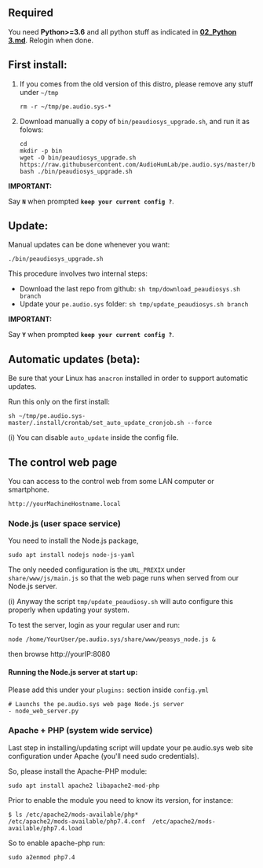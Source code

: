 ## Required

You need **Python>=3.6** and all python stuff as indicated in **[02_Python 3.md](./02_Python%203.md)**. Relogin when done.


## First install:

1) If you comes from the old version of this distro, please remove any stuff under `~/tmp`

    `rm -r ~/tmp/pe.audio.sys-*`

2) Download manually a copy of `bin/peaudiosys_upgrade.sh`, and run it as folows:

    ```
    cd
    mkdir -p bin
    wget -O bin/peaudiosys_upgrade.sh https://raw.githubusercontent.com/AudioHumLab/pe.audio.sys/master/bin/peaudiosys_upgrade.sh
    bash ./bin/peaudiosys_upgrade.sh
    ```

**IMPORTANT:**

Say **`N`** when prompted  **`keep your current config ?`**.


## Update:

Manual updates can be done whenever you want:

    ./bin/peaudiosys_upgrade.sh

This procedure involves two internal steps:

- Download the last repo from github: `sh tmp/download_peaudiosys.sh branch`
- Update your `pe.audio.sys` folder: `sh tmp/update_peaudiosys.sh branch`

**IMPORTANT:**

Say **`Y`** when prompted  **`keep your current config ?`**.


## Automatic updates (beta):

Be sure that your Linux has `anacron` installed in order to support automatic updates.

Run this only on the first install:

    sh ~/tmp/pe.audio.sys-master/.install/crontab/set_auto_update_cronjob.sh --force

(i) You can disable `auto_update` inside the config file.


## The control web page

You can access to the control web from some LAN computer or smartphone.

    http://yourMachineHostname.local

### Node.js (user space service)

You need to install the Node.js package,

    sudo apt install nodejs node-js-yaml


The only needed configuration is the `URL_PREXIX` under `share/www/js/main.js` so that the web page runs when served from our Node.js server.

(i) Anyway the script `tmp/update_peaudiosy.sh` will auto configure this properly when updating your system.


To test the server, login as your regular user and run:

    node /home/YourUser/pe.audio.sys/share/www/peasys_node.js &

then browse http://yourIP:8080

#### Running the Node.js server at start up:

Please add this under your `plugins:` section inside `config.yml`

    # Launchs the pe.audio.sys web page Node.js server
    - node_web_server.py


### Apache + PHP (system wide service)

Last step in installing/updating script will update your pe.audio.sys web site configuration under Apache (you'll need sudo credentials).

So, please install the Apache-PHP module:

    sudo apt install apache2 libapache2-mod-php

Prior to enable the module you need to know its version, for instance:

    $ ls /etc/apache2/mods-available/php*
    /etc/apache2/mods-available/php7.4.conf  /etc/apache2/mods-available/php7.4.load


So to enable apache-php run:

    sudo a2enmod php7.4

